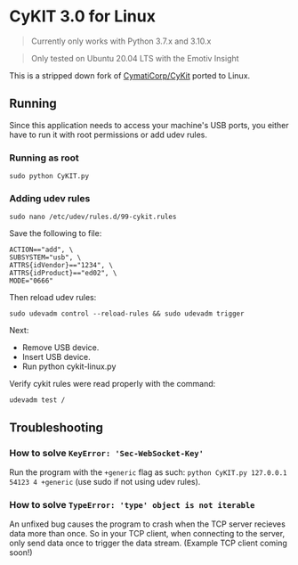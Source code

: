# CyKIT 3.0 for Linux
> Currently only works with Python 3.7.x and 3.10.x

> Only tested on Ubuntu 20.04 LTS with the Emotiv Insight

This is a stripped down fork of [CymatiCorp/CyKit](https://github.com/CymatiCorp/CyKit) ported to Linux.  

## Running

Since this application needs to access your machine's USB ports, you either have to run it with root permissions or add udev rules.

### Running as root
`sudo python CyKIT.py`

### Adding udev rules

`sudo nano /etc/udev/rules.d/99-cykit.rules `

Save the following to file:
```
ACTION=="add", \
SUBSYSTEM="usb", \
ATTRS{idVendor}=="1234", \
ATTRS{idProduct}=="ed02", \
MODE="0666"
```

Then reload udev rules:

`sudo udevadm control --reload-rules && sudo udevadm trigger`

Next:
 * Remove USB device.
 * Insert USB device.
 * Run python cykit-linux.py


Verify cykit rules were read properly with the command:

`udevadm test /`

## Troubleshooting
### How to solve `KeyError: 'Sec-WebSocket-Key'`
Run the program with the `+generic` flag as such: `python CyKIT.py 127.0.0.1 54123 4 +generic` (use sudo if not using udev rules).

### How to solve `TypeError: 'type' object is not iterable`
An unfixed bug causes the program to crash when the TCP server recieves data more than once. So in your TCP client, when connecting to the server, only send data once to trigger the data stream. (Example TCP client coming soon!)

